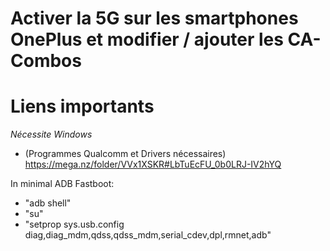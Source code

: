 # Activer la 5G sur les smartphones OnePlus et modifier / ajouter les CA-Combos
# Liens importants
*Nécessite Windows* 

- (Programmes Qualcomm et Drivers nécessaires) https://mega.nz/folder/VVx1XSKR#LbTuEcFU_0b0LRJ-IV2hYQ

In minimal ADB Fastboot:

- "adb shell"
- "su"
- "setprop sys.usb.config diag,diag_mdm,qdss,qdss_mdm,serial_cdev,dpl,rmnet,adb"
